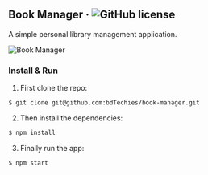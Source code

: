 ## Book Manager &middot; ![GitHub license](https://img.shields.io/badge/license-MIT-blue.svg)

A simple personal library management application.

![Book Manager](https://cdn.rawgit.com/bdTechies/cdn/ae91723d02f6e5ba222da5a62315e628ff55df3e/images/book-manager-welcome-screen.png)

### Install & Run

1. First clone the repo:
```bash
$ git clone git@github.com:bdTechies/book-manager.git
```

2. Then install the dependencies:
```bash
$ npm install 
```

3. Finally run the app:
```bash
$ npm start
``` 